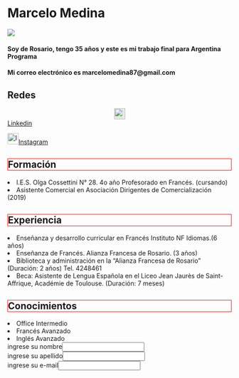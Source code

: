 
  <!DOCTYPE html>
<html lang="es">
<head>
  <meta charset="utf-8">
  <meta http-equiv="X-UA-Compatible" content="IE=edge"> 
  <meta name="viewport" content="width=device-width, initial-scale=1.0">
  <link rel="stylesheet" href="estilo.css">
</head>
</html>
<head>
  <h1>Marcelo Medina</h1>
            
</head>
<span><img src=https://encrypted-tbn0.gstatic.com/images?q=tbn:ANd9GcSYt7MWFLhOiAOErre1I5W2fXsby-IsUsH-9A&usqp=CAU></span>
            
<h4> 
            Soy de Rosario, tengo 35 años y este es mi trabajo final para Argentina Programa
      <h4>Mi correo electrónico es marcelomedina87@gmail.com 
            <h2>Redes</h2>
<p><img style="display: block;-webkit-user-select: none;margin: auto;cursor: zoom-in;background-color: hsl(0, 0%, 90%);transition: background-color 300ms;" src="https://camo.githubusercontent.com/8c244a7a7b8a6e767d241c9a6c5e1b5e13ea693770c52bbc3fe564ba4044a4c9/68747470733a2f2f63646e2d69636f6e732d706e672e666c617469636f6e2e636f6d2f3531322f3137342f3137343835372e706e67" width="25" height="25"> <a id="- Linkedin" href="https://www.linkedin.com/in/marcelo-medina-962a9b69/?originalSubdomain=ar%22">Linkedin</a></p>
      <a href="https://www.instagram.com/biensurfrances/" class="Instagram"><img src="https://cdn-icons-png.flaticon.com/512/87/87390.png" width="25" height="25" alt="logotipo de instagram icono gratis" title="Instagram">Instagram</a>         
            <div>  <h2 style="border: 1px solid red">Formación</h2><p></a></div>
            </li><li>I.E.S. Olga Cossettini N° 28. 4o año Profesorado en Francés. (cursando)
           </a></li><li>Asistente Comercial en Asociación Dirigentes de Comercialización (2019) 
       <div>  <h2 style="border: 1px solid red"> Experiencia</h2> 
            <p></a></li><li>Enseñanza y desarrollo curricular en Francés Instituto NF Idiomas.(6 años)
            </a></li><li>Enseñanza de Francés. Alianza Francesa de Rosario. (3 años)
            </a></li><li>Biblioteca y administración en la “Alianza Francesa de Rosario” (Duración: 2 años)  Tel. 4248461
            </a></li><li>Beca: Asistente de Lengua Española en el Liceo Jean Jaurès de Saint-Affrique, Académie de Toulouse. (Duración: 7 meses)
            <div><h2 style="border: 1px solid red">Conocimientos</h2></div>
            <p> </a></li><li>Office Intermedio
             </a></li><li>Francés Avanzado
             </a></li><li>Inglés Avanzado
 <br>
</form action=""method="get">
ingrese su nombre<input type="nombre"> 
<br>ingrese su apellido<input type="apellido"> 
<br>ingrese su e-mail<input type="e-mail"> 
</body>



